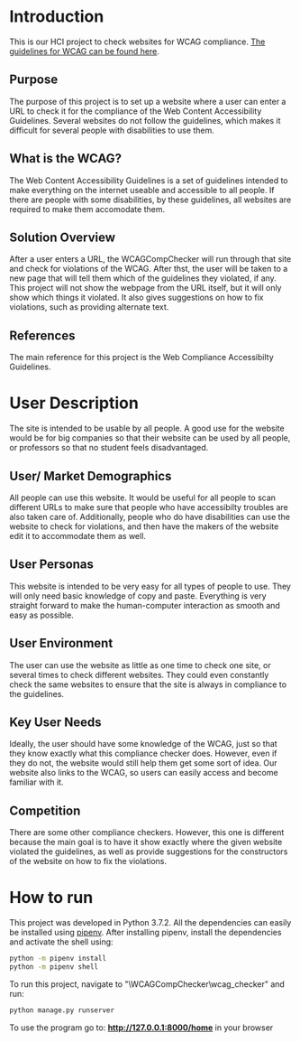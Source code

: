 # Introduction
This is our HCI project to check websites for WCAG compliance. [The guidelines for WCAG can be found here][wcag].

## Purpose
The purpose of this project is to set up a website where a user can enter a URL to check it for the compliance of the Web Content Accessibility Guidelines. Several websites do not follow the guidelines, which makes it difficult for several people with disabilities to use them. 

## What is the WCAG?
The Web Content Accessibility Guidelines is a set of guidelines intended to make everything on the internet useable and accessible to all people. If there are people with some disabilities, by these guidelines, all websites are required to make them accomodate them.

## Solution Overview
After a user enters a URL, the WCAGCompChecker will run through that site and check for violations of the WCAG. After thst, the user will be taken to a new page that will tell them which of the guidelines they violated, if any. This project will not show the webpage from the URL itself, but it will only show which things it violated. It also gives suggestions on how to fix violations, such as providing alternate text.

## References
The main reference for this project is the Web Compliance Accessibilty Guidelines.

# User Description
The site is intended to be usable by all people. A good use for the website would be for big companies so that their website can be used by all people, or professors so that no student feels disadvantaged.

## User/ Market Demographics
All people can use this website. It would be useful for all people to scan different URLs to make sure that people who have accessibilty troubles are also taken care of. Additionally, people who do have disabilities can use the website to check for violations, and then have the makers of the website edit it to accommodate them as well.

## User Personas
This website is intended to be very easy for all types of people to use. They will only need basic knowledge of copy and paste. Everything is very straight forward to make the human-computer interaction as smooth and easy as possible.

## User Environment
The user can use the website as little as one time to check one site, or several times to check different websites. They could even constantly check the same websites to ensure that the site is always in compliance to the guidelines.

## Key User Needs
Ideally, the user should have some knowledge of the WCAG, just so that they know exactly what this compliance checker does. However, even if they do not, the website would still help them get some sort of idea. Our website also links to the WCAG, so users can easily access and become familiar with it.

## Competition
There are some other compliance checkers. However, this one is different because the main goal is to have it show exactly where the given website violated the guidelines, as well as provide suggestions for the constructors of the website on how to fix the violations.

# How to run
This project was developed in Python 3.7.2. All the dependencies can easily be installed using [pipenv][pipenv]. After installing pipenv, install the dependencies and activate the shell using:
```sh
python -m pipenv install
python -m pipenv shell
```

To run this project, navigate to "\WCAGCompChecker\wcag_checker" and run:
```sh
python manage.py runserver
```

To use the program go to: **http://127.0.0.1:8000/home** in your browser


[pipenv]: <https://pipenv.readthedocs.io/en/latest/install/#installing-pipenv>
[wcag]: <https://www.w3.org/WAI/standards-guidelines/wcag/>

